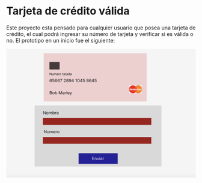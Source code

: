 # Tarjeta de crédito válida

Este proyecto esta pensado para cualquier usuario que posea una tarjeta de crédito, el cual podrá ingresar su número de tarjeta y verificar si es válida o no. 
El prototipo en un inicio fue el siguiente:

![Prototipo](/src/img/Prototipo.png)
